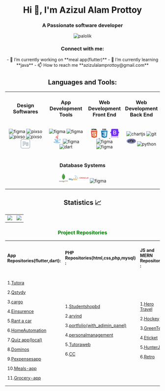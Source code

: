 <h1 align="center">Hi 👋, I'm Azizul Alam Prottoy</h1>
<h3 align="center">A Passionate software developer</h3>
<p  align="center"> <img src="https://komarev.com/ghpvc/?username=palolik&label=Profile%30views&color=0e75b6&style=flat" alt="palolik" /> </p>
<h3 align="center">Connect with me:</h3>
<p align="center"> 
- 🔭 I’m currently working on **meal app(flutter)**
- 🌱 I’m currently learning **java**
- 📫 How to reach me **azizulalamprottoy@gmail.com**
</p>
<h2 align="center">Languages and Tools:</h2>
<table align="center"  width="100%">    
<tr>
    <td><h3 align="center">Design Softwares</h3></td>
    <td><h3 align="center">App Development Tools</h3></td>
    <td><h3 align="center">Web Development Front End</h3></td>
    <td><h3 align="center">Web Development Back End</h3></td>
</tr>
<tr><td>
    <p align="center">
    <a><img src="https://www.vectorlogo.zone/logos/figma/figma-icon.svg" alt="figma" width="30" height="30" /> </a>
    <a><img src="https://cms.pixso.net/images/download/px-logo.png" alt="pixso" width="30" height="30" /> </a>
    <a><img src="https://www.vectorlogo.zone/logos/adobe_illustrator/adobe_illustrator-icon.svg" alt="pixso" width="30" height="30" /> </a>
    <a><img src="https://seeklogo.com/images/A/adobe-xd-logo-64364E3A24-seeklogo.com.png" alt="pixso" width="30" height="30" /> </a>
  <a > <img src="https://raw.githubusercontent.com/devicons/devicon/master/icons/photoshop/photoshop-line.svg" alt="photoshop" width="30" height="30" /></a>            
</p></td>
<td>
    <p align="center">
    <a><img src="https://upload.wikimedia.org/wikipedia/commons/thumb/c/c1/Android_Studio_icon_%283023%29.svg/3048px-Android_Studio_icon_%283023%29.svg.png" alt="figma" width="30" height="30" /> </a>
    <a><img src="https://cdn.worldvectorlogo.com/logos/arduino-1.svg" alt="figma" width="30" height="30" /> </a>
    <a ><img src="https://raw.githubusercontent.com/devicons/devicon/master/icons/java/java-original.svg" alt="java" width="30" height="30" /> </a>
    <a><img src="https://www.vectorlogo.zone/logos/flutterio/flutterio-icon.svg" alt="figma" width="30" height="30" /> </a>
    <a><img src="https://www.vectorlogo.zone/logos/dartlang/dartlang-icon.svg" alt="dart" width="30" height="30" /> </a> 
</p>
</td>
<td>
    <p align="center">
    <a href="https://www.w3.org/html/" target="_blank" rel="noreferrer"> <img src="https://raw.githubusercontent.com/devicons/devicon/master/icons/html5/html5-original-wordmark.svg" alt="html5" width="30" height="30" /> </a>
    <a href="https://www.w3schools.com/css/" target="_blank" rel="noreferrer"> <img src="https://raw.githubusercontent.com/devicons/devicon/master/icons/css3/css3-original-wordmark.svg" alt="css3" width="30" height="30" /> </a>
    <a href="https://getbootstrap.com" target="_blank" rel="noreferrer"> <img src="https://raw.githubusercontent.com/devicons/devicon/master/icons/bootstrap/bootstrap-plain-wordmark.svg" alt="bootstrap" width="30" height="30" /> </a>
    <a><img src="https://files.raycast.com/nwt9ncojkvwmjfkaada8upafvpnu" alt="figma" width="30" height="30" /> </a>
    <a><img src="https://avatars.githubusercontent.com/u/76870092?s=280&v=4" alt="figma" width="30" height="30" /> </a>
</p>
</td>
<td>
    <p align="center">
    <a> <img src="https://www.chartjs.org/media/logo-title.svg" alt="chartjs" width="30" height="30" /> </a>
    <a> <img src="https://www.vectorlogo.zone/logos/git-scm/git-scm-icon.svg" alt="git" width="30" height="30" /> </a> 
    <a> <img src="https://raw.githubusercontent.com/devicons/devicon/master/icons/php/php-original.svg" alt="php" width="30" height="30" /> </a> 
   <a><img src="https://www.vhv.rs/dpng/f/456-4562295_library-of-javascript-icon-graphic-freeuse-png-files.png" alt="python" width="30" height="30" /> </a> 
</p>
</td></tr>
<tr ><td colspan="4"  width="100%">
<h3 align="center">Database Systems</h3>
<p   align="center">
<a > <img  src="https://raw.githubusercontent.com/devicons/devicon/master/icons/mongodb/mongodb-original-wordmark.svg"alt="mongodb" width="30" height="30" /> </a> 
<a > <img src="https://raw.githubusercontent.com/devicons/devicon/master/icons/mysql/mysql-original-wordmark.svg" alt="mysql" width="30" height="30" /> </a> 
<a > <img src="https://raw.githubusercontent.com/devicons/devicon/master/icons/oracle/oracle-original.svg" alt="oracle" width="30" height="30" /> </a> 
<a><img src="https://www.vectorlogo.zone/logos/firebase/firebase-icon.svg" alt="figma" width="30" height="30" /> </a>
</p>
</td></tr>
</table>
    <h2 align="center" >Statistics 📈 </h2>
    <table>
    <tr>
        <td><img  src="https://github-readme-stats.vercel.app/api?username=palolik&show_icons=true&theme=tokyonight" /></td>
        <td><img  src="https://github-readme-streak-stats.herokuapp.com/?user=palolik&show_icons=true&theme=tokyonight" /></td>
    </tr>
    </table>
    <h3 align="center" style="color: green;">Project Repositories</h3>
    <table align="center"  width="100%">
    <tr><td><h4>App Repositories(flutter,dart):</h4></td><td><h4>PHP Repositories(html,css,php,mysql) :</h4></td><td>    <h4>JS and MERN Repositories :</h4></td></tr>
    <tr><td>
    <p>1.<a href="https://github.com/palolik/tutora-app.git" >Tutora</a></p>
    <p>2.<a href="" >Qstydy</a></p>
    <p>3.<a href="" >cargo</a></p>
    <p>4.<a href="https://github.com/palolik/Einsurenceapp.git" >Einsurence</a></p>
    <p>5.<a href="https://github.com/palolik/rentacar-app.git" >Rant a car</a></p>
    <p>6.<a href="https://github.com/palolik/homeautomation.git" >HomeAutomation</a></p>
    <p>7.<a href="https://github.com/palolik/quizapp.git">Quiz app(local)</a></p>
    <p>8.<a href="https://github.com/palolik/domino.git">Dominos</a></p>
    <p>9.<a href="https://github.com/palolik/Pexpenseapp.git">Pexpensesapp</a></p>
    <p>10.<a href="https://github.com/palolik/restaurantapp.git">Meals-app</a></p>
    <p>11.<a href="https://github.com/palolik/restaurantapp.git">Grocery-app</a></p>
    </td><td>
    <p>1.<a href="" >Studentshopbd</a></p>
    <p>2.<a href="" >arvind</a></p>
    <p>3.<a href="" >portfolio(with_adimin_panel)</a></p>
    <p>4.<a href="" >personalmanagement</a></p>
    <p>5.<a href="" >Tutoraweb</a></p>
    <p>6.<a href="" >CC</a></p><p></p>
    </td><td>
    <p>1.<a href="https://github.com/palolik/travelwebsite">Hero Travel</a></p>
    <p>2.<a href="https://github.com/palolik/hockey" >Hockey</a></p>
    <p>3.<a href="https://github.com/palolik/green-tea" >GreenTea</a></p>
    <p>4.<a href="https://github.com/palolik/eTicket" >Eticket</a></p>
    <p>5.<a href="https://github.com/palolik/hunterjs" >HunterJs</a></p>
    <p>6.<a href="https://github.com/palolik/Retro" >Retro</a></p>
    </td></tr></table>